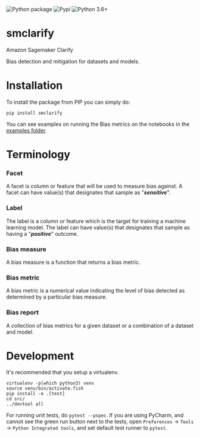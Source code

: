 ![Python package](https://github.com/aws/amazon-sagemaker-clarify/workflows/Python%20package/badge.svg)
![Pypi](https://img.shields.io/pypi/v/smclarify.svg?maxAge=60)
![Python 3.6+](https://img.shields.io/badge/python-3.6+-blue.svg?style=flat)

# smclarify

Amazon Sagemaker Clarify

Bias detection and mitigation for datasets and models.


# Installation

To install the package from PIP you can simply do:

```
pip install smclarify
```

You can see examples on running the Bias metrics on the notebooks in the [examples folder](https://github.com/aws/amazon-sagemaker-clarify/tree/master/examples).


# Terminology

### Facet
A facet is column or feature that will be used to measure bias against. A facet can have value(s) that designates that sample as "***sensitive***".

### Label
The label is a column or feature which is the target for training a machine learning model. The label can have value(s) that designates that sample as having a "***positive***" outcome.

### Bias measure
A bias measure is a function that returns a bias metric.

### Bias metric
A bias metric is a numerical value indicating the level of bias detected as determined by a particular bias measure.

### Bias report
A collection of bias metrics for a given dataset or a combination of a dataset and model.

# Development

It's recommended that you setup a virtualenv.

```
virtualenv -p(which python3) venv
source venv/bin/activate.fish
pip install -e .[test]
cd src/
../devtool all
```

For running unit tests, do `pytest --pspec`. If you are using PyCharm, and cannot see the green run button next to the tests, open `Preferences` -> `Tools` -> `Python Integrated tools`, and set default test runner to `pytest`.
